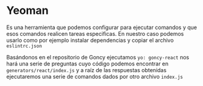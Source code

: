 # Yeoman
Es una herramienta que podemos configurar para ejecutar comandos y que esos comandos realicen tareas especificas. En nuestro caso podemos usarlo como por ejemplo instalar dependencias y copiar el archivo `eslintrc.json`

Basándonos en el repositorio de Goncy ejecutamos `yo: goncy-react` nos hará una serie de preguntas cuyo código podemos encontrar en `generators/react/index.js` y a raíz de las respuestas obtenidas ejecutaremos una serie de comandos dados por otro archivo `index.js`

